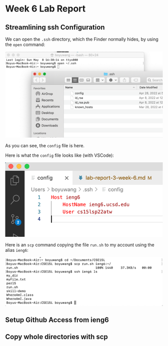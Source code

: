 # Week 6 Lab Report

## Streamlining ssh Configuration

We can open the `.ssh` directory, which the Finder normally hides, by using the `open` command:

![image](report3-1.png)

As you can see, the `config` file is here.

Here is what the `config` file looks like (with VSCode):

![image](report3-2.png)

Here is an `scp` command copying the file `run.sh` to my account using the alias `ieng6`:

![image](report3-3.png)

## Setup Github Access from ieng6




## Copy whole directories with scp